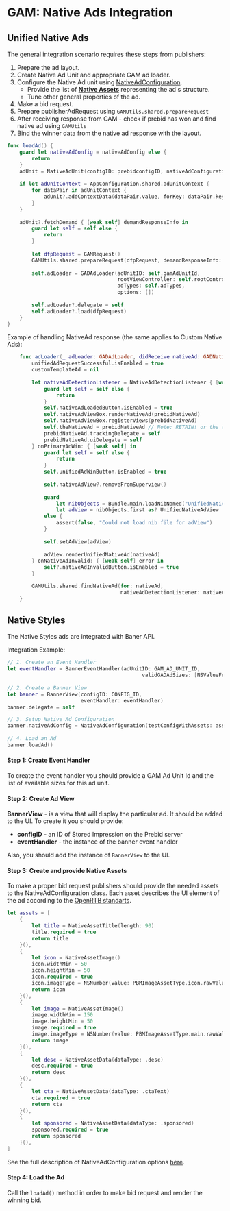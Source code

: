 # GAM: Native Ads Integration

## Unified Native Ads

The general integration scenario requires these steps from publishers:

1. Prepare the ad layout.
2. Create Native Ad Unit and appropriate GAM ad loader.
3. Configure the Native Ad unit using [NativeAdConfiguration](../../info-modules/native/in-app-bidding-native-ad-configuration.md).
    * Provide the list of **[Native Assets](../../info-modules/in-app-bidding-native-guidelines-info.md#components)** representing the ad's structure.
    * Tune other general properties of the ad.
4. Make a bid request.
5. Prepare publisherAdRequest using `GAMUtils.shared.prepareRequest`
6. After receiving response from GAM  - check if prebid has won and find native ad using `GAMUtils`
7. Bind the winner data from the native ad response with the layout.

``` swift
func loadAd() {
    guard let nativeAdConfig = nativeAdConfig else {
        return
    }
    adUnit = NativeAdUnit(configID: prebidconfigID, nativeAdConfiguration: nativeAdConfig)
    
    if let adUnitContext = AppConfiguration.shared.adUnitContext {
        for dataPair in adUnitContext {
            adUnit?.addContextData(dataPair.value, forKey: dataPair.key)
        }
    }
    
    adUnit?.fetchDemand { [weak self] demandResponseInfo in
        guard let self = self else {
            return
        }
        
        let dfpRequest = GAMRequest()
        GAMUtils.shared.prepareRequest(dfpRequest, demandResponseInfo: demandResponseInfo)
        
        self.adLoader = GADAdLoader(adUnitID: self.gamAdUnitId,
                                    rootViewController: self.rootController,
                                    adTypes: self.adTypes,
                                    options: [])
                                    
        self.adLoader?.delegate = self
        self.adLoader?.load(dfpRequest)
    }
}
```

Example of handling NativeAd response (the same applies to Custom Native Ads):

``` swift
    func adLoader(_ adLoader: GADAdLoader, didReceive nativeAd: GADNativeAd) {
        unifiedAdRequestSuccessful.isEnabled = true
        customTemplateAd = nil
        
        let nativeAdDetectionListener = NativeAdDetectionListener { [weak self] prebidNativeAd in
            guard let self = self else {
                return
            }
            self.nativeAdLoadedButton.isEnabled = true
            self.nativeAdViewBox.renderNativeAd(prebidNativeAd)
            self.nativeAdViewBox.registerViews(prebidNativeAd)
            self.theNativeAd = prebidNativeAd // Note: RETAIN! or the tracking will not occur!
            prebidNativeAd.trackingDelegate = self
            prebidNativeAd.uiDelegate = self
        } onPrimaryAdWin: { [weak self] in
            guard let self = self else {
                return
            }
            self.unifiedAdWinButton.isEnabled = true
            
            self.nativeAdView?.removeFromSuperview()
            
            guard
                let nibObjects = Bundle.main.loadNibNamed("UnifiedNativeAdView", owner: nil, options: nil),
                let adView = nibObjects.first as? UnifiedNativeAdView
            else {
                assert(false, "Could not load nib file for adView")
            }
            
            self.setAdView(adView)
            
            adView.renderUnifiedNativeAd(nativeAd)
        } onNativeAdInvalid: { [weak self] error in
            self?.nativeAdInvalidButton.isEnabled = true
        }

        GAMUtils.shared.findNativeAd(for: nativeAd,
                                     nativeAdDetectionListener: nativeAdDetectionListener)
    }
```

## Native Styles 

The Native Styles ads are integrated with Baner API. 

Integration Example:

``` swift
// 1. Create an Event Handler
let eventHandler = BannerEventHandler(adUnitID: GAM_AD_UNIT_ID,
                                            validGADAdSizes: [NSValueFromGADAdSize(adSize)])
       
// 2. Create a Banner View
let banner = BannerView(configID: CONFIG_ID,
                        eventHandler: eventHandler)
banner.delegate = self

// 3. Setup Native Ad Configuration
banner.nativeAdConfig = NativeAdConfiguration(testConfigWithAssets: assets)
        
// 4. Load an Ad
banner.loadAd()
```

#### Step 1: Create Event Handler

To create the event handler you should provide a GAM Ad Unit Id and the list of available sizes for this ad unit.


#### Step 2: Create Ad View

**BannerView** - is a view that will display the particular ad. It should be added to the UI. To create it you should provide:

- **configID** - an ID of Stored Impression on the Prebid server
- **eventHandler** - the instance of the banner event handler

Also, you should add the instance of `BannerView` to the UI.

#### Step 3: Create and provide Native Assets

To make a proper bid request publishers should provide the needed assets to the NativeAdConfiguration class. Each asset describes the UI element of the ad according to the [OpenRTB standarts](https://www.iab.com/wp-content/uploads/2018/03/OpenRTB-Native-Ads-Specification-Final-1.2.pdf).

``` swift
let assets = [
    {
        let title = NativeAssetTitle(length: 90)
        title.required = true
        return title
    }(),
    {
        let icon = NativeAssetImage()
        icon.widthMin = 50
        icon.heightMin = 50
        icon.required = true
        icon.imageType = NSNumber(value: PBMImageAssetType.icon.rawValue)
        return icon
    }(),
    {
        let image = NativeAssetImage()
        image.widthMin = 150
        image.heightMin = 50
        image.required = true
        image.imageType = NSNumber(value: PBMImageAssetType.main.rawValue)
        return image
    }(),
    {
        let desc = NativeAssetData(dataType: .desc)
        desc.required = true
        return desc
    }(),
    {
        let cta = NativeAssetData(dataType: .ctaText)
        cta.required = true
        return cta
    }(),
    {
        let sponsored = NativeAssetData(dataType: .sponsored)
        sponsored.required = true
        return sponsored
    }(),
]
```

See the full description of NativeAdConfiguration options [here](../../info-modules/native/in-app-bidding-native-ad-configuration.md).

#### Step 4: Load the Ad

Call the `loadAd()` method in order to make bid request and render the winning bid.